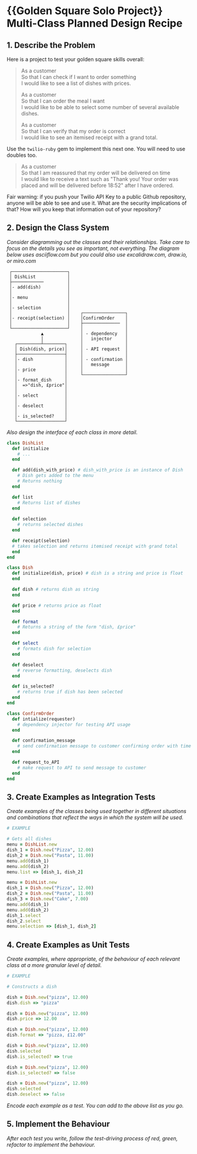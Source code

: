 # {{Golden Square Solo Project}} Multi-Class Planned Design Recipe

## 1. Describe the Problem

Here is a project to test your golden square skills overall:

> As a customer  
> So that I can check if I want to order something  
> I would like to see a list of dishes with prices.
> 
> As a customer  
> So that I can order the meal I want  
> I would like to be able to select some number of several available dishes.
> 
> As a customer  
> So that I can verify that my order is correct  
> I would like to see an itemised receipt with a grand total.

Use the `twilio-ruby` gem to implement this next one. You will need to use
doubles too.

> As a customer  
> So that I am reassured that my order will be delivered on time  
> I would like to receive a text such as "Thank you! Your order was placed and
> will be delivered before 18:52" after I have ordered.

Fair warning: if you push your Twilio API Key to a public Github repository,
anyone will be able to see and use it. What are the security implications of
that? How will you keep that information out of your repository?

## 2. Design the Class System

_Consider diagramming out the classes and their relationships. Take care to
focus on the details you see as important, not everything. The diagram below
uses asciiflow.com but you could also use excalidraw.com, draw.io, or miro.com_

```
 ┌─────────────────────┐
 │ DishList            │
 ├────────────         │
 │- add(dish)          │
 │                     │
 │- menu               │
 │                     │
 │- selection          │
 │                     │    ┌────────────────┐
 │- receipt(selection) │    │ConfirmOrder    │
 │                     │    ├──────────────  │
 └─────────────────────┘    │                │
             ▲              │ - dependency   │
             │              │   injector     │
   ┌─────────┴────────┐     │                │
   │ Dish(dish, price)│     │ - API request  │
   ├──────────────────┤     │                │
   │- dish            │     │ - confirmation │
   │                  │     │   message      │
   │- price           │     │                │
   │                  │     └────────────────┘
   │- format_dish     │
   │  =>"dish, £price"│
   │                  │
   │- select          │
   │                  │
   │- deselect        │
   │                  │
   │- is_selected?    │
   └──────────────────┘

```

_Also design the interface of each class in more detail._

```ruby
class DishList
  def initialize
    # ...
  end

  def add(dish_with_price) # dish_with_price is an instance of Dish
    # Dish gets added to the menu
    # Returns nothing
  end

  def list
    # Returns list of dishes
  end
  
  def selection
    # returns selected dishes
  end

  def receipt(selection)
  # takes selection and returns itemised receipt with grand total
  end
end

class Dish
  def initialize(dish, price) # dish is a string and price is float
  end

  def dish # returns dish as string
  end

  def price # returns price as float
  end

  def format
    # Returns a string of the form "dish, £price"
  end

  def select
    # formats dish for selection
  end

  def deselect
    # reverse formatting, deselects dish
  end

  def is_selected?
    # returns true if dish has been selected
  end
end

class ConfirmOrder
  def intialize(requester)
    # dependency injector for testing API usage
  end

  def confirmation_message
    # send confirmation message to customer confirming order with time estimate
  end

  def request_to_API
    # make request to API to send message to customer
  end
end

```

## 3. Create Examples as Integration Tests

_Create examples of the classes being used together in different situations and
combinations that reflect the ways in which the system will be used._

```ruby
# EXAMPLE

# Gets all dishes
menu = DishList.new
dish_1 = Dish.new("Pizza", 12.00)
dish_2 = Dish.new("Pasta", 11.00)
menu.add(dish_1)
menu.add(dish_2)
menu.list => [dish_1, dish_2]

menu = DishList.new
dish_1 = Dish.new("Pizza", 12.00)
dish_2 = Dish.new("Pasta", 11.00)
dish_3 = Dish.new("Cake", 7.00)
menu.add(dish_1)
menu.add(dish_2)
dish_1.select
dish_2.select
menu.selection => [dish_1, dish_2]

```

## 4. Create Examples as Unit Tests

_Create examples, where appropriate, of the behaviour of each relevant class at
a more granular level of detail._

```ruby
# EXAMPLE

# Constructs a dish

dish = Dish.new("pizza", 12.00)
dish.dish => "pizza"

dish = Dish.new("pizza", 12.00)
dish.price => 12.00

dish = Dish.new("pizza", 12.00)
dish.format => "pizza, £12.00"

dish = Dish.new("pizza", 12.00)
dish.selected
dish.is_selected? => true

dish = Dish.new("pizza", 12.00)
dish.is_selected? => false

dish = Dish.new("pizza", 12.00)
dish.selected
dish.deselect => false

```

_Encode each example as a test. You can add to the above list as you go._

## 5. Implement the Behaviour

_After each test you write, follow the test-driving process of red, green,
refactor to implement the behaviour._

